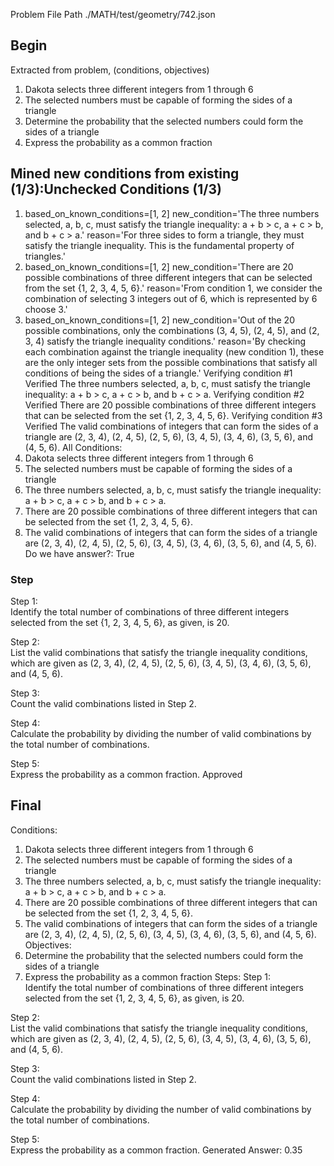 Problem File Path
./MATH/test/geometry/742.json
## Begin
Extracted from problem, (conditions, objectives)
1. Dakota selects three different integers from 1 through 6
2. The selected numbers must be capable of forming the sides of a triangle
1. Determine the probability that the selected numbers could form the sides of a triangle
2. Express the probability as a common fraction
## Mined new conditions from existing (1/3):Unchecked Conditions (1/3)
1. based_on_known_conditions=[1, 2] new_condition='The three numbers selected, a, b, c, must satisfy the triangle inequality: a + b > c, a + c > b, and b + c > a.' reason='For three sides to form a triangle, they must satisfy the triangle inequality. This is the fundamental property of triangles.'
2. based_on_known_conditions=[1, 2] new_condition='There are 20 possible combinations of three different integers that can be selected from the set {1, 2, 3, 4, 5, 6}.' reason='From condition 1, we consider the combination of selecting 3 integers out of 6, which is represented by 6 choose 3.'
3. based_on_known_conditions=[1, 2] new_condition='Out of the 20 possible combinations, only the combinations (3, 4, 5), (2, 4, 5), and (2, 3, 4) satisfy the triangle inequality conditions.' reason='By checking each combination against the triangle inequality (new condition 1), these are the only integer sets from the possible combinations that satisfy all conditions of being the sides of a triangle.'
Verifying condition #1
Verified
The three numbers selected, a, b, c, must satisfy the triangle inequality: a + b > c, a + c > b, and b + c > a.
Verifying condition #2
Verified
There are 20 possible combinations of three different integers that can be selected from the set {1, 2, 3, 4, 5, 6}.
Verifying condition #3
Verified
The valid combinations of integers that can form the sides of a triangle are (2, 3, 4), (2, 4, 5), (2, 5, 6), (3, 4, 5), (3, 4, 6), (3, 5, 6), and (4, 5, 6).
All Conditions: 
1. Dakota selects three different integers from 1 through 6
2. The selected numbers must be capable of forming the sides of a triangle
3. The three numbers selected, a, b, c, must satisfy the triangle inequality: a + b > c, a + c > b, and b + c > a.
4. There are 20 possible combinations of three different integers that can be selected from the set {1, 2, 3, 4, 5, 6}.
5. The valid combinations of integers that can form the sides of a triangle are (2, 3, 4), (2, 4, 5), (2, 5, 6), (3, 4, 5), (3, 4, 6), (3, 5, 6), and (4, 5, 6).
Do we have answer?: True
### Step
Step 1:  
Identify the total number of combinations of three different integers selected from the set {1, 2, 3, 4, 5, 6}, as given, is 20.

Step 2:  
List the valid combinations that satisfy the triangle inequality conditions, which are given as (2, 3, 4), (2, 4, 5), (2, 5, 6), (3, 4, 5), (3, 4, 6), (3, 5, 6), and (4, 5, 6).

Step 3:  
Count the valid combinations listed in Step 2.  

Step 4:  
Calculate the probability by dividing the number of valid combinations by the total number of combinations.

Step 5:  
Express the probability as a common fraction.
Approved
## Final
Conditions:
1. Dakota selects three different integers from 1 through 6
2. The selected numbers must be capable of forming the sides of a triangle
3. The three numbers selected, a, b, c, must satisfy the triangle inequality: a + b > c, a + c > b, and b + c > a.
4. There are 20 possible combinations of three different integers that can be selected from the set {1, 2, 3, 4, 5, 6}.
5. The valid combinations of integers that can form the sides of a triangle are (2, 3, 4), (2, 4, 5), (2, 5, 6), (3, 4, 5), (3, 4, 6), (3, 5, 6), and (4, 5, 6).
Objectives:
1. Determine the probability that the selected numbers could form the sides of a triangle
2. Express the probability as a common fraction
Steps:
Step 1:  
Identify the total number of combinations of three different integers selected from the set {1, 2, 3, 4, 5, 6}, as given, is 20.

Step 2:  
List the valid combinations that satisfy the triangle inequality conditions, which are given as (2, 3, 4), (2, 4, 5), (2, 5, 6), (3, 4, 5), (3, 4, 6), (3, 5, 6), and (4, 5, 6).

Step 3:  
Count the valid combinations listed in Step 2.  

Step 4:  
Calculate the probability by dividing the number of valid combinations by the total number of combinations.

Step 5:  
Express the probability as a common fraction.
Generated Answer: 
0.35